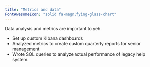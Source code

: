 ```yaml
---
title: "Metrics and data"
FontAwesomeIcon: "solid fa-magnifying-glass-chart"
---
```


Data analysis and metrics are important to yeh.

- Set up custom Kibana dashboards
- Analyzed metrics to create custom quarterly reports for senior management
- Wrote SQL queries to analyze actual performance of legacy help system.
